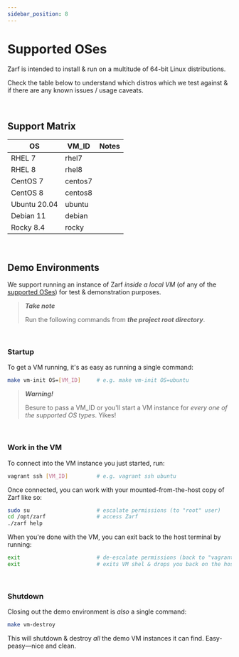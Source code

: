 ```yaml
---
sidebar_position: 8
---
```

# Supported OSes

Zarf is intended to install & run on a multitude of 64-bit Linux distributions.

Check the table below to understand which distros which we test against & if there are any known issues / usage caveats.

&nbsp;

<!-- TODO: @JPERRY this support matrix could probably just go into a FAQ?  -->
## Support Matrix

|OS             |VM_ID      |Notes|
|---            |---        |---|
|RHEL 7         |rhel7      ||
|RHEL 8         |rhel8      ||
|CentOS 7       |centos7    ||
|CentOS 8       |centos8    ||
|Ubuntu 20.04   |ubuntu     ||
|Debian 11      |debian     ||
|Rocky 8.4      |rocky      ||

&nbsp;

<!-- TODO: @JPERRY Is any of the content below this comment actually useful? -->
## Demo Environments

We support running an instance of Zarf _inside a local VM_ (of any of the [supported OSes](#support-matrix)) for test & demonstration purposes.

> _**Take note**_
>
> Run the following commands from  _**the project root directory**_.

&nbsp;

### Startup

To get a VM running, it's as easy as running a single command:

``` bash
make vm-init OS=[VM_ID]     # e.g. make vm-init OS=ubuntu
```

> _**Warning!**_
>
> Besure to pass a VM_ID or you'll start a VM instance for _every one of the supported OS types_. Yikes!

&nbsp;


### Work in the VM

To connect into the VM instance you just started, run:

``` bash
vagrant ssh [VM_ID]         # e.g. vagrant ssh ubuntu
```

Once connected, you can work with your mounted-from-the-host copy of Zarf like so:

``` bash
sudo su                     # escalate permissions (to "root" user)
cd /opt/zarf                # access Zarf
./zarf help
```

When you're done with the VM, you can exit back to the host terminal by running:

``` bash
exit                        # de-escalate permissions (back to "vagrant" user)
exit                        # exits VM shel & drops you back on the host
```

&nbsp;


### Shutdown

Closing out the demo environment is _also_ a single command:

``` bash
make vm-destroy
```

This will shutdown & destroy _all_ the demo VM instances it can find.  Easy-peasy&mdash;nice and clean.
